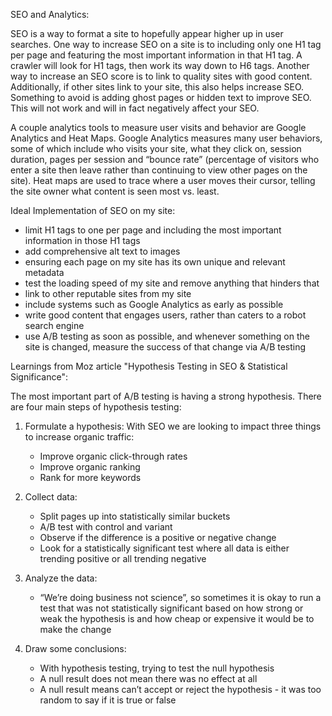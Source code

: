 SEO and Analytics:

SEO is a way to format a site to hopefully appear higher up in user searches. One way to increase SEO on a site is to including only one H1 tag per page and featuring the most important information in that H1 tag. A crawler will look for H1 tags, then work its way down to H6 tags. Another way to increase an SEO score is to link to quality sites with good content. Additionally, if other sites link to your site, this also helps increase SEO. Something to avoid is adding ghost pages or hidden text to improve SEO. This will not work and will in fact negatively affect your SEO.

A couple analytics tools to measure user visits and behavior are Google Analytics and Heat Maps. Google Analytics measures many user behaviors, some of which include who visits your site, what they click on, session duration, pages per session and “bounce rate” (percentage of visitors who enter a site then leave rather than continuing to view other pages on the site). Heat maps are used to trace where a user moves their cursor, telling the site owner what content is seen most vs. least.


Ideal Implementation of SEO on my site:

- limit H1 tags to one per page and including the most important information in those H1 tags
- add comprehensive alt text to images
- ensuring each page on my site has its own unique and relevant metadata
- test the loading speed of my site and remove anything that hinders that
- link to other reputable sites from my site
- include systems such as Google Analytics as early as possible
- write good content that engages users, rather than caters to a robot search engine
- use A/B testing as soon as possible, and whenever something on the site is changed, measure the success of that change via A/B testing


Learnings from Moz article "Hypothesis Testing in SEO & Statistical Significance":

The most important part of A/B testing is having a strong hypothesis.
There are four main steps of hypothesis testing:

1. Formulate a hypothesis:
	With SEO we are looking to impact three things to increase organic traffic:
	- Improve organic click-through rates
	- Improve organic ranking
	- Rank for more keywords

2. Collect data:
	- Split pages up into statistically similar buckets
	- A/B test with control and variant
	- Observe if the difference is a positive or negative change
	- Look for a statistically significant test where all data is either trending positive or all trending 	negative

3. Analyze the data:
	- “We’re doing business not science”, so sometimes it is okay to run a test that was not statistically significant based on how strong or weak the hypothesis is and how cheap or 	expensive it would be to make the change

4. Draw some conclusions:
	- With hypothesis testing, trying to test the null hypothesis
	- A null result does not mean there was no effect at all
	- A null result means can’t accept or reject the hypothesis - it was too random to say if it is true 	or false
